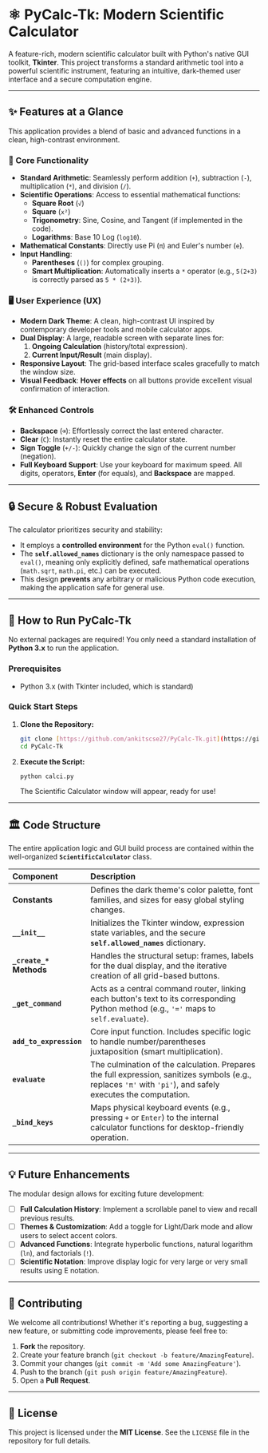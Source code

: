 # ⚛️ PyCalc-Tk: Modern Scientific Calculator

A feature-rich, modern scientific calculator built with Python's native GUI toolkit, **Tkinter**. This project transforms a standard arithmetic tool into a powerful scientific instrument, featuring an intuitive, dark-themed user interface and a secure computation engine.

---

## ✨ Features at a Glance

This application provides a blend of basic and advanced functions in a clean, high-contrast environment.

### 🧮 Core Functionality

-   **Standard Arithmetic**: Seamlessly perform addition (`+`), subtraction (`-`), multiplication (`*`), and division (`/`).
-   **Scientific Operations**: Access to essential mathematical functions:
    -   **Square Root** (`√`)
    -   **Square** (`x²`)
    -   **Trigonometry**: Sine, Cosine, and Tangent (if implemented in the code).
    -   **Logarithms**: Base 10 Log (`log10`).
-   **Mathematical Constants**: Directly use Pi (`π`) and Euler's number (`e`).
-   **Input Handling**:
    -   **Parentheses** (`()`) for complex grouping.
    -   **Smart Multiplication**: Automatically inserts a `*` operator (e.g., `5(2+3)` is correctly parsed as `5 * (2+3)`).

### 🖥️ User Experience (UX)

-   **Modern Dark Theme**: A clean, high-contrast UI inspired by contemporary developer tools and mobile calculator apps.
-   **Dual Display**: A large, readable screen with separate lines for:
    1.  **Ongoing Calculation** (history/total expression).
    2.  **Current Input/Result** (main display).
-   **Responsive Layout**: The grid-based interface scales gracefully to match the window size.
-   **Visual Feedback**: **Hover effects** on all buttons provide excellent visual confirmation of interaction.

### 🛠️ Enhanced Controls

-   **Backspace** (`⌫`): Effortlessly correct the last entered character.
-   **Clear** (`C`): Instantly reset the entire calculator state.
-   **Sign Toggle** (`+/-`): Quickly change the sign of the current number (negation).
-   **Full Keyboard Support**: Use your keyboard for maximum speed. All digits, operators, **Enter** (for equals), and **Backspace** are mapped.

---

## 🔒 Secure & Robust Evaluation

The calculator prioritizes security and stability:

-   It employs a **controlled environment** for the Python `eval()` function.
-   The **`self.allowed_names`** dictionary is the only namespace passed to `eval()`, meaning only explicitly defined, safe mathematical operations (`math.sqrt`, `math.pi`, etc.) can be executed.
-   This design **prevents** any arbitrary or malicious Python code execution, making the application safe for general use.

---

## 🚀 How to Run PyCalc-Tk

No external packages are required! You only need a standard installation of **Python 3.x** to run the application.

### Prerequisites

-   Python 3.x (with Tkinter included, which is standard)

### Quick Start Steps

1.  **Clone the Repository:**
    ```bash
    git clone [https://github.com/ankitscse27/PyCalc-Tk.git](https://github.com/ankitscse27/PyCalc-Tk.git)
    cd PyCalc-Tk
    ```

2.  **Execute the Script:**
    ```bash
    python calci.py
    ```

    The Scientific Calculator window will appear, ready for use!

---

## 🏛️ Code Structure

The entire application logic and GUI build process are contained within the well-organized **`ScientificCalculator`** class.

| Component | Description |
| :--- | :--- |
| **Constants** | Defines the dark theme's color palette, font families, and sizes for easy global styling changes. |
| **`__init__`** | Initializes the Tkinter window, expression state variables, and the secure **`self.allowed_names`** dictionary. |
| **`_create_*` Methods** | Handles the structural setup: frames, labels for the dual display, and the iterative creation of all grid-based buttons. |
| **`_get_command`** | Acts as a central command router, linking each button's text to its corresponding Python method (e.g., `'='` maps to `self.evaluate`). |
| **`add_to_expression`** | Core input function. Includes specific logic to handle number/parentheses juxtaposition (smart multiplication). |
| **`evaluate`** | The culmination of the calculation. Prepares the full expression, sanitizes symbols (e.g., replaces `'π'` with `'pi'`), and safely executes the computation. |
| **`_bind_keys`** | Maps physical keyboard events (e.g., pressing `+` or `Enter`) to the internal calculator functions for desktop-friendly operation. |

---

## 💡 Future Enhancements

The modular design allows for exciting future development:

-   [ ] **Full Calculation History**: Implement a scrollable panel to view and recall previous results.
-   [ ] **Themes & Customization**: Add a toggle for Light/Dark mode and allow users to select accent colors.
-   [ ] **Advanced Functions**: Integrate hyperbolic functions, natural logarithm (`ln`), and factorials (`!`).
-   [ ] **Scientific Notation**: Improve display logic for very large or very small results using E notation.

---

## 🤝 Contributing

We welcome all contributions! Whether it's reporting a bug, suggesting a new feature, or submitting code improvements, please feel free to:

1.  **Fork** the repository.
2.  Create your feature branch (`git checkout -b feature/AmazingFeature`).
3.  Commit your changes (`git commit -m 'Add some AmazingFeature'`).
4.  Push to the branch (`git push origin feature/AmazingFeature`).
5.  Open a **Pull Request**.

---

## 📜 License

This project is licensed under the **MIT License**. See the `LICENSE` file in the repository for full details.
